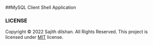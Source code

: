 ##MySQL Client Shell Application


### LICENSE
Copyright © 2022 Sajith dilshan. All Rights Reserved.
This project is licensed under [MIT](LICENSE.txt) license.